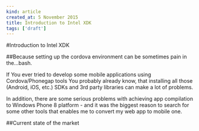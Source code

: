 ```yaml
---
kind: article
created_at: 5 November 2015
title: Introduction to Intel XDK
tags: ['draft']
---
```


#Introduction to Intel XDK

##Because setting up the cordova environment can be sometimes pain in the...bash.

If You ever tried to develop some mobile applications using Cordova/Phonegap tools You probably already know, that installing all those (Android, iOS, etc.) SDKs and 3rd party libraries can make a lot of problems.

In addition, there are some serious problems with achieving app compilation to Windows Phone 8 platform - and it was the biggest reason to search for some other tools that enables me to convert my web app to mobile one.

##Current state of the market
